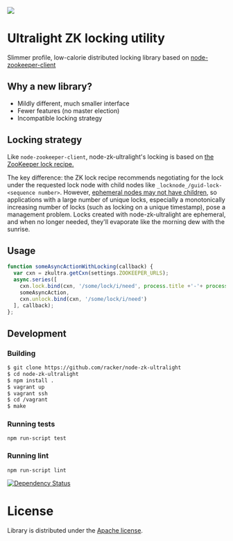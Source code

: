 <a href="https://nodei.co/npm-dl/zk-ultralight/"><img src="https://nodei.co/npm-dl/zk-ultralight.png"></a>
# Ultralight ZK locking utility

Slimmer profile, low-calorie distributed locking library based on [node-zookeeper-client](https://github.com/racker/node-zookeeper-client)

## Why a new library?

* Mildly different, much smaller interface
* Fewer features (no master election)
* Incompatible locking strategy

## Locking strategy

Like `node-zookeeper-client`, node-zk-ultralight's locking is based on [the ZooKeeper lock recipe.](http://zookeeper.apache.org/doc/trunk/recipes.html#sc_recipes_Locks)

The key difference: the ZK lock recipe recommends negotiating for the lock under the requested lock node with child nodes like `_locknode_/guid-lock-<sequence number>`. However, [ephemeral nodes may not have children](http://zookeeper.apache.org/doc/r3.2.1/zookeeperProgrammers.html#Ephemeral+Nodes), so applications with a large number of unique locks, especially a monotonically increasing number of locks (such as locking on a unique timestamp), pose a management problem. Locks created with node-zk-ultralight are ephemeral, and when no longer needed, they'll evaporate like the morning dew with the sunrise.

## Usage

```javascript
function someAsyncActionWithLocking(callback) {
  var cxn = zkultra.getCxn(settings.ZOOKEEPER_URLS);
  async.series([
    cxn.lock.bind(cxn, '/some/lock/i/need', process.title +'-'+ process.pid),
    someAsyncAction,
    cxn.unlock.bind(cxn, '/some/lock/i/need')
  ], callback);
};
```

## Development

### Building

```bash
$ git clone https://github.com/racker/node-zk-ultralight
$ cd node-zk-ultralight
$ npm install .
$ vagrant up
$ vagrant ssh
$ cd /vagrant
$ make
```

### Running tests

`npm run-script test`

### Running lint

`npm run-script lint`

[![Dependency Status](https://david-dm.org/rackerlabs/node-zk-ultralight.png)](https://david-dm.org/rackerlabs/node-zk-ultralight)

# License

Library is distributed under the [Apache license](http://www.apache.org/licenses/LICENSE-2.0.html).
